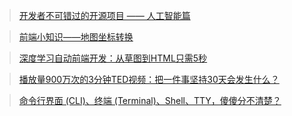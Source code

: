 > [开发者不可错过的开源项目 —— 人工智能篇](https://mp.weixin.qq.com/s?__biz=MjM5NzM0MjcyMQ==&mid=2650076666&idx=1&sn=2d36cfc09bc252c284ee3b1fc76655e9&chksm=bedb2e9489aca7822682eceed1ddaa8f9845adeabf395833aa4d702e2139b0ea4baa14513631&mpshare=1&scene=1&srcid=1221VUzk4NLmkfkD6JepEdch#rd)

> [前端小知识——地图坐标转换](https://mp.weixin.qq.com/s?__biz=MjM5NTEwMTAwNg==&mid=2650214457&idx=1&sn=38aeb36a30d722110cee654364be14a2&chksm=befe10188989990e8182ffbd74254b59f3c79d4dc764beaeba1af6b39765a0a7bb149bce5a59&mpshare=1&scene=1&srcid=0401FaOIaC5KbsqoyDkOY5D4#rd)

> [深度学习自动前端开发：从草图到HTML只需5秒](https://zhuanlan.zhihu.com/p/35177965?hmsr=toutiao.io&utm_medium=social&utm_source=wechat_session)

> [播放量900万次的3分钟TED视频：把一件事坚持30天会发生什么？](https://mp.weixin.qq.com/s?__biz=MzUzNzAxNjU1OQ==&mid=2247483995&idx=1&sn=28217d8edd30cadaaaa34198d3484405&chksm=faec23dbcd9baacd018ca17ddceaa907623e8f40390cead4d7e9601c4d4b2dcb3205a106f9f8&mpshare=1&scene=1&srcid=0505fXMAZLVkuFuhrAfKVn2q#rd)

> [命令行界面 (CLI)、终端 (Terminal)、Shell、TTY，傻傻分不清楚？](https://mp.weixin.qq.com/s?__biz=MjM5NTEwMTAwNg==&mid=2650215159&idx=1&sn=9c6d9011a6397799bdfe8ab29ed608fd&chksm=befe12d689899bc0560688ac8ecee8c5c219087d45f9187da06f7630ed23ca19bdb8bf0e7143&mpshare=1&scene=1&srcid=0828eQkO0outG1UJNasYVlTU#rd)